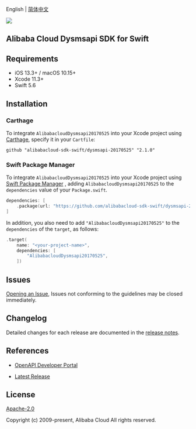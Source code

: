 English | [简体中文](README-CN.md)

![](https://aliyunsdk-pages.alicdn.com/icons/AlibabaCloud.svg)

## Alibaba Cloud Dysmsapi SDK for Swift

## Requirements

- iOS 13.3+ / macOS 10.15+
- Xcode 11.3+
- Swift 5.6

## Installation

### Carthage

To integrate `AlibabacloudDysmsapi20170525` into your Xcode project using [Carthage](https://github.com/Carthage/Carthage), specify it in your `Cartfile`:

```ogdl
github "alibabacloud-sdk-swift/dysmsapi-20170525" "2.1.0"
```

### Swift Package Manager

To integrate `AlibabacloudDysmsapi20170525` into your Xcode project using [Swift Package Manager](https://swift.org/package-manager/) , adding `AlibabacloudDysmsapi20170525` to the `dependencies` value of your `Package.swift`.

```swift
dependencies: [
    .package(url: "https://github.com/alibabacloud-sdk-swift/dysmsapi-20170525.git", from: "2.1.0")
]
```

In addition, you also need to add `"AlibabacloudDysmsapi20170525"` to the `dependencies` of the `target`, as follows:

```swift
.target(
    name: "<your-project-name>",
    dependencies: [
        "AlibabacloudDysmsapi20170525",
    ])
```

## Issues

[Opening an Issue](https://github.com/alibabacloud-sdk-swift/dysmsapi-20170525/issues/new), Issues not conforming to the guidelines may be closed immediately.

## Changelog

Detailed changes for each release are documented in the [release notes](./ChangeLog.txt).

## References

* [OpenAPI Developer Portal](https://next.api.alibabacloud.com/home)
- [Latest Release](https://github.com/alibabacloud-sdk-swift/dysmsapi-20170525)

## License

[Apache-2.0](http://www.apache.org/licenses/LICENSE-2.0)

Copyright (c) 2009-present, Alibaba Cloud All rights reserved.
